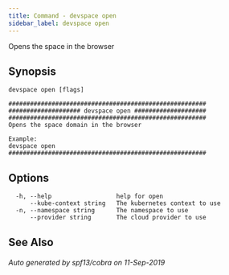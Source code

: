```yaml
---
title: Command - devspace open
sidebar_label: devspace open
---
```



Opens the space in the browser

## Synopsis


```
devspace open [flags]
```

```
#######################################################
#################### devspace open ####################
#######################################################
Opens the space domain in the browser

Example:
devspace open
#######################################################
```
## Options

```
  -h, --help                  help for open
      --kube-context string   The kubernetes context to use
  -n, --namespace string      The namespace to use
      --provider string       The cloud provider to use
```

## See Also

###### Auto generated by spf13/cobra on 11-Sep-2019
